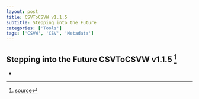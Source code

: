```yaml
---
layout: post
title: CSVToCSVW v1.1.5
subtitle: Stepping into the Future
categories: ['Tools']
tags: ['CSVW', 'CSV', 'Metadata']
---
```


## Stepping into the Future CSVToCSVW v1.1.5 [^fn1]

-

[^fn1]: [source](https://github.com/Mat-O-Lab/CSVtoCSVW/releases/tag/v1.1.5)